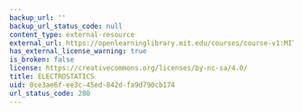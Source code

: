 ```yaml
---
backup_url: ''
backup_url_status_code: null
content_type: external-resource
external_url: https://openlearninglibrary.mit.edu/courses/course-v1:MITx+8.02.1x+1T2019/about
has_external_license_warning: true
is_broken: false
license: https://creativecommons.org/licenses/by-nc-sa/4.0/
title: ELECTROSTATICS
uid: 0ce3ae6f-ee3c-45ed-842d-fa9d790cb174
url_status_code: 200
---
```

